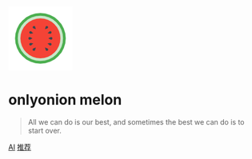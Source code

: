 ![logo](AI/assets/watermelon128.png)

# onlyonion melon

<!-- 
> 去吗 配吗 这褴褛的披风

> 战吗 战啊 以最卑微的梦

> 致那黑夜中的呜咽与怒吼 
-->

> All we can do is our best, and sometimes the best we can do is to start over.

[AI](AI/) 
[推荐](Reco/)